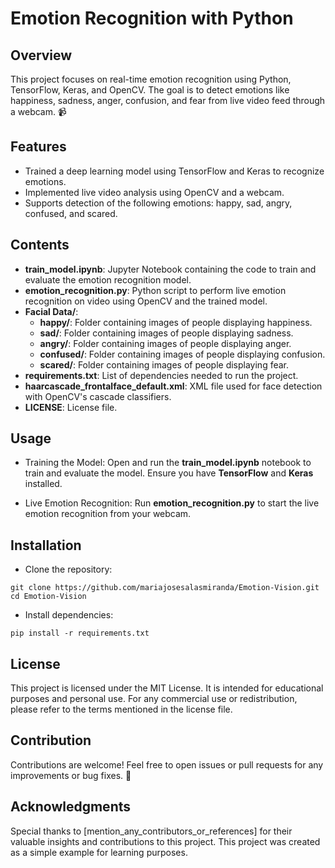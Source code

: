 # Emotion Recognition with Python
## Overview 
This project focuses on real-time emotion recognition using Python, TensorFlow, Keras, and OpenCV. The goal is to detect emotions like happiness, sadness, anger, confusion, and fear from live video feed through a webcam. 📹

## Features
- Trained a deep learning model using TensorFlow and Keras to recognize emotions.
- Implemented live video analysis using OpenCV and a webcam.
- Supports detection of the following emotions: happy, sad, angry, confused, and scared.

## Contents
- **train_model.ipynb**: Jupyter Notebook containing the code to train and evaluate the emotion recognition model.
- **emotion_recognition.py**: Python script to perform live emotion recognition on video using OpenCV and the trained model.
- **Facial Data/**:
  - **happy/**: Folder containing images of people displaying happiness.
  - **sad/**: Folder containing images of people displaying sadness.
  - **angry/**: Folder containing images of people displaying anger.
  - **confused/**: Folder containing images of people displaying confusion.
  - **scared/**: Folder containing images of people displaying fear.
- **requirements.txt**: List of dependencies needed to run the project.
- **haarcascade_frontalface_default.xml**: XML file used for face detection with OpenCV's cascade classifiers.
- **LICENSE**: License file.

## Usage
- Training the Model:
Open and run the **train_model.ipynb** notebook to train and evaluate the model. Ensure you have **TensorFlow** and **Keras** installed.

- Live Emotion Recognition:
Run **emotion_recognition.py** to start the live emotion recognition from your webcam.

## Installation
- Clone the repository:
```
git clone https://github.com/mariajosesalasmiranda/Emotion-Vision.git
cd Emotion-Vision
```
- Install dependencies:
```
pip install -r requirements.txt
```
## License
This project is licensed under the MIT License. It is intended for educational purposes and personal use. For any commercial use or redistribution, please refer to the terms mentioned in the license file.

## Contribution
Contributions are welcome! Feel free to open issues or pull requests for any improvements or bug fixes. 🤝

## Acknowledgments
Special thanks to [mention_any_contributors_or_references] for their valuable insights and contributions to this project.
This project was created as a simple example for learning purposes.
